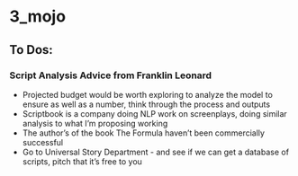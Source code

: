 # 3_mojo

## To Dos:

### Script Analysis Advice from Franklin Leonard
* Projected budget would be worth exploring to analyze the model to ensure as well as a number, think through the process and outputs
* Scriptbook is a company doing NLP work on screenplays, doing similar analysis to what I’m proposing working
* The author’s of the book The Formula haven’t been commercially successful
* Go to Universal Story Department - and see if we can get a database of scripts, pitch that it’s free to you
